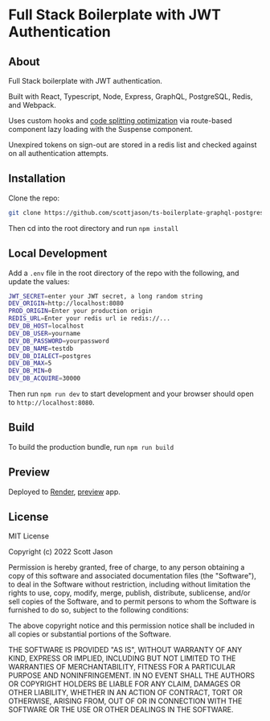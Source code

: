 # Full Stack Boilerplate with JWT Authentication

## About

Full Stack boilerplate with JWT authentication.

Built with React, Typescript, Node, Express, GraphQL, PostgreSQL, Redis, and Webpack.

Uses custom hooks and [code splitting optimization](https://reactjs.org/docs/code-splitting.html) via route-based component lazy loading with the Suspense component.

Unexpired tokens on sign-out are stored in a redis list and checked against on all authentication attempts.

## Installation

Clone the repo:

```bash
git clone https://github.com/scottjason/ts-boilerplate-graphql-postgres.git
```

Then cd into the root directory and run `npm install`

## Local Development

Add a `.env` file in the root directory of the repo with the following, and update the values:

```bash
JWT_SECRET=enter your JWT secret, a long random string
DEV_ORIGIN=http://localhost:8080
PROD_ORIGIN=Enter your production origin
REDIS_URL=Enter your redis url ie redis://...
DEV_DB_HOST=localhost
DEV_DB_USER=yourname
DEV_DB_PASSWORD=yourpassword
DEV_DB_NAME=testdb
DEV_DB_DIALECT=postgres
DEV_DB_MAX=5
DEV_DB_MIN=0
DEV_DB_ACQUIRE=30000
```

Then run `npm run dev` to start development and your browser should open to `http://localhost:8080`.

## Build

To build the production bundle, run `npm run build`

## Preview

Deployed to [Render](https://render.com/), [preview](https://ts-boilerplate-graphql-postgres.onrender.com) app.

## License

MIT License

Copyright (c) 2022 Scott Jason

Permission is hereby granted, free of charge, to any person obtaining a copy
of this software and associated documentation files (the "Software"), to deal
in the Software without restriction, including without limitation the rights
to use, copy, modify, merge, publish, distribute, sublicense, and/or sell
copies of the Software, and to permit persons to whom the Software is
furnished to do so, subject to the following conditions:

The above copyright notice and this permission notice shall be included in all
copies or substantial portions of the Software.

THE SOFTWARE IS PROVIDED "AS IS", WITHOUT WARRANTY OF ANY KIND, EXPRESS OR
IMPLIED, INCLUDING BUT NOT LIMITED TO THE WARRANTIES OF MERCHANTABILITY,
FITNESS FOR A PARTICULAR PURPOSE AND NONINFRINGEMENT. IN NO EVENT SHALL THE
AUTHORS OR COPYRIGHT HOLDERS BE LIABLE FOR ANY CLAIM, DAMAGES OR OTHER
LIABILITY, WHETHER IN AN ACTION OF CONTRACT, TORT OR OTHERWISE, ARISING FROM,
OUT OF OR IN CONNECTION WITH THE SOFTWARE OR THE USE OR OTHER DEALINGS IN THE
SOFTWARE.

